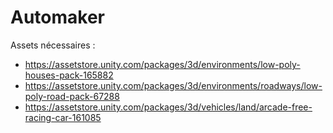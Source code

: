 # Automaker

Assets nécessaires : 

- https://assetstore.unity.com/packages/3d/environments/low-poly-houses-pack-165882
- https://assetstore.unity.com/packages/3d/environments/roadways/low-poly-road-pack-67288
- https://assetstore.unity.com/packages/3d/vehicles/land/arcade-free-racing-car-161085
